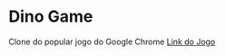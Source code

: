 # Dino Game
Clone do popular jogo do Google Chrome
[Link do Jogo](https://kayki-araujo.github.io/Dino-Game/ "Link do Jogo")
